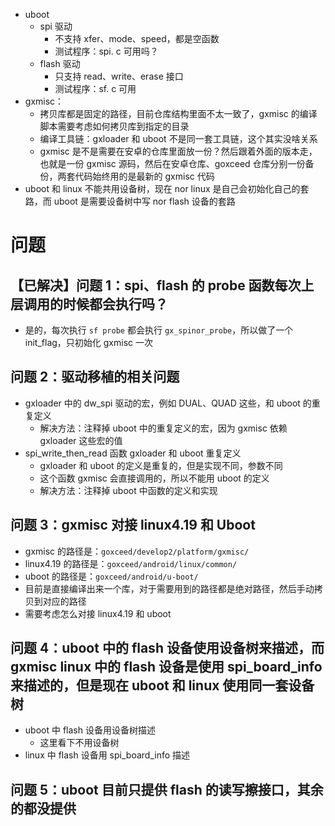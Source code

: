 - uboot
	- spi 驱动
		- 不支持 xfer、mode、speed，都是空函数
		- 测试程序：spi. c 可用吗？
	- flash 驱动
		- 只支持 read、write、erase 接口
		- 测试程序：sf. c 可用
- gxmisc：
	- 拷贝库都是固定的路径，目前仓库结构里面不太一致了，gxmisc 的编译脚本需要考虑如何拷贝库到指定的目录
	- 编译工具链：gxloader 和 uboot 不是同一套工具链，这个其实没啥关系
	- gxmisc 是不是需要在安卓的仓库里面放一份？然后跟着外面的版本走，也就是一份 gxmisc 源码，然后在安卓仓库、goxceed 仓库分别一份备份，两套代码始终用的是最新的 gxmisc 代码
- uboot 和 linux 不能共用设备树，现在 nor linux 是自己会初始化自己的套路，而 uboot 是需要设备树中写 nor flash 设备的套路



# 问题

## 【已解决】问题 1：spi、flash 的 probe 函数每次上层调用的时候都会执行吗？
- 是的，每次执行 `sf probe` 都会执行 `gx_spinor_probe`，所以做了一个 init_flag，只初始化 gxmisc 一次

## 问题 2：驱动移植的相关问题
- gxloader 中的 dw_spi 驱动的宏，例如 DUAL、QUAD 这些，和 uboot 的重复定义
	- 解决方法：注释掉 uboot 中的重复定义的宏，因为 gxmisc 依赖 gxloader 这些宏的值
- spi_write_then_read 函数 gxloader 和 uboot 重复定义
	- gxloader 和 uboot 的定义是重复的，但是实现不同，参数不同
	- 这个函数 gxmisc 会直接调用的，所以不能用 uboot 的定义
	- 解决方法：注释掉 uboot 中函数的定义和实现


## 问题 3：gxmisc 对接 linux4.19 和 Uboot
- gxmisc 的路径是：`goxceed/develop2/platform/gxmisc/`
- linux4.19 的路径是：`goxceed/android/linux/common/`
- uboot 的路径是：`goxceed/android/u-boot/`
- 目前是直接编译出来一个库，对于需要用到的路径都是绝对路径，然后手动拷贝到对应的路径
- 需要考虑怎么对接 linux4.19 和 uboot


## 问题 4：uboot 中的 flash 设备使用设备树来描述，而 gxmisc linux 中的 flash 设备是使用 spi_board_info 来描述的，但是现在 uboot 和 linux 使用同一套设备树
- uboot 中 flash 设备用设备树描述
	- 这里看下不用设备树
- linux 中 flash 设备用 spi_board_info 描述



## 问题 5：uboot 目前只提供 flash 的读写擦接口，其余的都没提供
